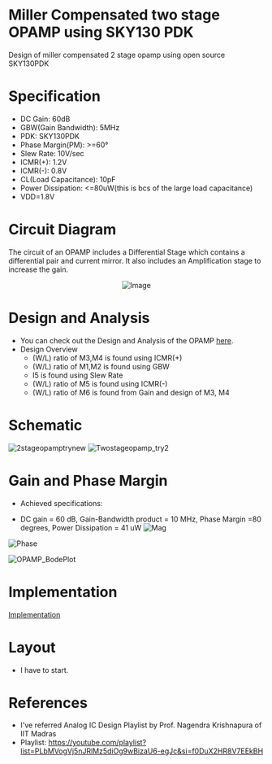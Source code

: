 # Miller Compensated two stage OPAMP using SKY130 PDK
Design of miller compensated 2 stage opamp using open source SKY130PDK

# Specification
- DC Gain: 60dB
- GBW(Gain Bandwidth): 5MHz
- PDK: SKY130PDK
- Phase Margin(PM): >=60°
- Slew Rate: 10V/sec
- ICMR(+): 1.2V
- ICMR(-): 0.8V
- CL(Load Capacitance): 10pF
- Power Dissipation: <=80uW(this is bcs of the large load capacitance)
- VDD=1.8V

# Circuit Diagram
The circuit of an OPAMP includes a Differential Stage which contains a differential pair and current mirror. It also includes an Amplification stage to increase the gain.

<p align="center">
  <img src="https://github.com/chennakeshavadasa/Miller-Compensated-Two-stage-OPAMP-using-SKY130PDK/assets/123294639/9c016285-e9c8-4366-aa3d-c95bb129947a" alt="Image" />
</p>

# Design and Analysis
- You can check out the Design and Analysis of the OPAMP [here](https://github.com/chennakeshavadasa/Miller-Compensated-Two-stage-OPAMP-using-SKY130PDK/tree/main/Circuit%20Design%20and%20Analysis).
-  Design Overview 
   - (W/L) ratio of M3,M4 is found using ICMR(+) <br> 
   - (W/L) ratio of M1,M2 is found using GBW <br>
   - I5 is found using Slew Rate <br>
   - (W/L) ratio of M5 is found using ICMR(-) <br>
   - (W/L) ratio of M6 is found from Gain and design of M3, M4 <br>

# Schematic
![2stageopamptrynew](https://github.com/chennakeshavadasa/Miller-Compensated-Two-stage-OPAMP-using-SKY130PDK/assets/123294639/f5cc6dff-3377-456b-946f-d42a7977c8e1) 
![Twostageopamp_try2](https://github.com/chennakeshavadasa/Miller-Compensated-Two-stage-OPAMP-using-SKY130PDK/assets/123294639/18352b87-a7a6-4d76-90df-2d259a275524)

# Gain and Phase Margin
- Achieved specifications:

- DC gain = 60 dB, Gain-Bandwidth product = 10 MHz, Phase Margin =80 degrees, Power Dissipation = 41 uW 
![Mag](https://github.com/chennakeshavadasa/Miller-Compensated-Two-stage-OPAMP-using-SKY130PDK/assets/123294639/dcd89616-57f3-4885-87ee-d0d22c322530)

![Phase](https://github.com/chennakeshavadasa/Miller-Compensated-Two-stage-OPAMP-using-SKY130PDK/assets/123294639/e0b3eb95-128b-44e9-a7cc-cf915cf0463c)

![OPAMP_BodePlot](https://github.com/chennakeshavadasa/Miller-Compensated-Two-stage-OPAMP-using-SKY130PDK/assets/123294639/df30090f-4bd0-4e84-8901-56bc1f8951b0)


# Implementation
[Implementation](https://github.com/chennakeshavadasa/Miller-Compensated-Two-stage-OPAMP-using-SKY130PDK/tree/main/Schematics/Implementation)

# Layout
- I have to start.

# References
- I've referred Analog IC Design Playlist by Prof. Nagendra Krishnapura of IIT Madras
- Playlist: https://youtube.com/playlist?list=PLbMVogVj5nJRlMz5diOg9wBizaU6-egJc&si=f0DuX2HR8V7EEkBH

